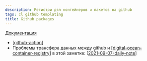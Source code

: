 ```yaml
---
description: Регистри дял контейнеров и пакетов на github
tags: cl github templating
title: Github packages
---
```

[Документация](https://docs.github.com/en/packages)

- [[github-action]]
- Проблемы трансфера данных между github и [[digital-ocean-container-registry]] в этой заметке: [[2021-09-07-daily-note]]

[//begin]: # "Autogenerated link references for markdown compatibility"
[github-action]: github-action "Githunb action"
[digital-ocean-container-registry]: digital-ocean-container-registry "Digital ocean container registry"
[2021-09-07-daily-note]: ../posts/2021-09-07-daily-note "Как устроен github packages, подводные камни интеграции с digital ocean и другими сервисами"
[//end]: # "Autogenerated link references"